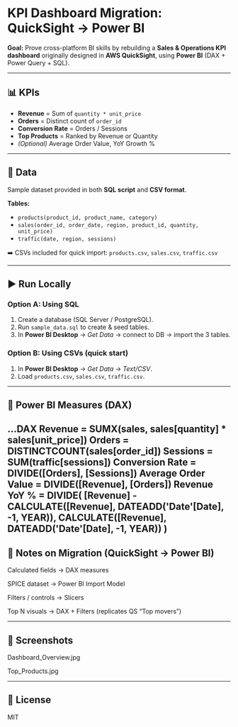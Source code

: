 # KPI Dashboard Migration: QuickSight → Power BI

**Goal:** Prove cross-platform BI skills by rebuilding a **Sales & Operations KPI dashboard** originally designed in **AWS QuickSight**, using **Power BI** (DAX + Power Query + SQL).

---

## 📊 KPIs
- **Revenue** = Sum of `quantity * unit_price`
- **Orders** = Distinct count of `order_id`
- **Conversion Rate** = Orders / Sessions
- **Top Products** = Ranked by Revenue or Quantity
- *(Optional)* Average Order Value, YoY Growth %

---

## 📂 Data
Sample dataset provided in both **SQL script** and **CSV format**.

**Tables:**
- `products(product_id, product_name, category)`
- `sales(order_id, order_date, region, product_id, quantity, unit_price)`
- `traffic(date, region, sessions)`

➡️ CSVs included for quick import: `products.csv`, `sales.csv`, `traffic.csv`

---

## ▶️ Run Locally

### Option A: Using SQL
1. Create a database (SQL Server / PostgreSQL).  
2. Run `sample_data.sql` to create & seed tables.  
3. In **Power BI Desktop** → *Get Data* → connect to DB → import the 3 tables.

### Option B: Using CSVs (quick start)
1. In **Power BI Desktop** → *Get Data* → *Text/CSV*.  
2. Load `products.csv`, `sales.csv`, `traffic.csv`.

---

## 🧮 Power BI Measures (DAX)

...DAX
Revenue = SUMX(sales, sales[quantity] * sales[unit_price])
Orders = DISTINCTCOUNT(sales[order_id])
Sessions = SUM(traffic[sessions])
Conversion Rate = DIVIDE([Orders], [Sessions])
Average Order Value = DIVIDE([Revenue], [Orders])
Revenue YoY % =
    DIVIDE(
        [Revenue] - CALCULATE([Revenue], DATEADD('Date'[Date], -1, YEAR)),
        CALCULATE([Revenue], DATEADD('Date'[Date], -1, YEAR))
    )
---

## 🔄 Notes on Migration (QuickSight → Power BI)

Calculated fields → DAX measures

SPICE dataset → Power BI Import Model

Filters / controls → Slicers

Top N visuals → DAX + Filters (replicates QS “Top movers”)

---

## 📸 Screenshots

Dashboard_Overview.jpg

Top_Products.jpg

---

## 📜 License

MIT
